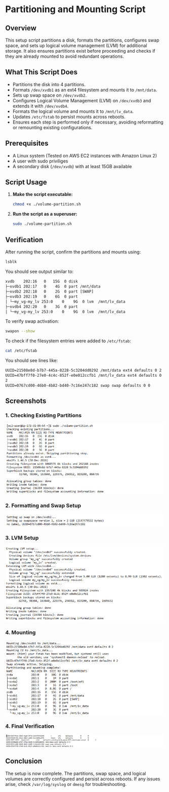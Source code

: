 # Partitioning and Mounting Script

## Overview
This setup script partitions a disk, formats the partitions, configures swap space, and sets up logical volume management (LVM) for additional storage. It also ensures partitions exist before proceeding and checks if they are already mounted to avoid redundant operations.

## What This Script Does
- Partitions the disk into 4 partitions.
- Formats `/dev/xvdb1` as an ext4 filesystem and mounts it to `/mnt/data`.
- Sets up swap space on `/dev/xvdb2`.
- Configures Logical Volume Management (LVM) on `/dev/xvdb3` and extends it with `/dev/xvdb4`.
- Formats the logical volume and mounts it to `/mnt/lv_data`.
- Updates `/etc/fstab` to persist mounts across reboots.
- Ensures each step is performed only if necessary, avoiding reformatting or remounting existing configurations.

## Prerequisites
- A Linux system (Tested on AWS EC2 instances with Amazon Linux 2)
- A user with sudo priviliges
- A secondary disk (`/dev/xvdb`) with at least 15GB available

## Script Usage
1. **Make the script executable:**
   ```bash
   chmod +x ./volume-partition.sh
   ```

2. **Run the script as a superuser:**
   ```bash
   sudo ./volume-partition.sh
   ```

## Verification
After running the script, confirm the partitions and mounts using:

```bash
lsblk
```

You should see output similar to:
```
xvdb    202:16   0   15G  0 disk
├─xvdb1 202:17   0    4G  0 part /mnt/data
├─xvdb2 202:18   0    2G  0 part [SWAP]
├─xvdb3 202:19   0    6G  0 part
│ └─my_vg-my_lv 253:0    0    9G  0 lvm  /mnt/lv_data
├─xvdb4 202:20   0    3G  0 part
│ └─my_vg-my_lv 253:0    0    9G  0 lvm  /mnt/lv_data
```

To verify swap activation:
```bash
swapon --show
```

To check if the filesystem entries were added to `/etc/fstab`:
```bash
cat /etc/fstab
```

You should see lines like:
```
UUID=21508e8d-b7b7-445a-8228-5c3204dd0292 /mnt/data ext4 defaults 0 2
UUID=47bff7f0-27e0-4c4c-852f-e0e012ccfb1 /mnt/lv_data ext4 defaults 0 2
UUID=0767cd00-46b0-4b82-bd40-7c16e247c182 swap swap defaults 0 0
```

## Screenshots
### 1. Checking Existing Partitions
![Checking Partitions](./screenshots/make_partitions.png)

### 2. Formatting and Swap Setup
![Formatting and Swap](./screenshots/formatting_swap.png)

### 3. LVM Setup
![LVM Setup](./screenshots/lvm_setup.png)

### 4. Mounting
![Mounting](./screenshots/mounting.png)

### 4. Final Verification
![Final Verification](./screenshots/final_verification.png)

## Conclusion
The setup is now complete. The partitions, swap space, and logical volumes are correctly configured and persist across reboots. If any issues arise, check `/var/log/syslog` or `dmesg` for troubleshooting.

